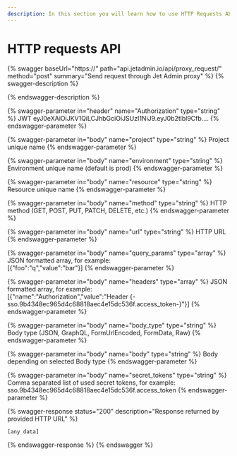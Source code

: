 ```yaml
---
description: In this section you will learn how to use HTTP Requests API
---
```


# HTTP requests API

{% swagger baseUrl="https://" path="api.jetadmin.io/api/proxy_request/" method="post" summary="Send request through Jet Admin proxy" %}
{% swagger-description %}

{% endswagger-description %}

{% swagger-parameter in="header" name="Authorization" type="string" %}
JWT eyJ0eXAiOiJKV1QiLCJhbGciOiJSUzI1NiJ9.eyJ0b2tlbl9Cfb....
{% endswagger-parameter %}

{% swagger-parameter in="body" name="project" type="string" %}
Project unique name
{% endswagger-parameter %}

{% swagger-parameter in="body" name="environment" type="string" %}
Environment unique name (default is prod)
{% endswagger-parameter %}

{% swagger-parameter in="body" name="resource" type="string" %}
Resource unique name
{% endswagger-parameter %}

{% swagger-parameter in="body" name="method" type="string" %}
HTTP method (GET, POST, PUT, PATCH, DELETE, etc.)
{% endswagger-parameter %}

{% swagger-parameter in="body" name="url" type="string" %}
HTTP URL
{% endswagger-parameter %}

{% swagger-parameter in="body" name="query_params" type="array" %}
JSON formatted array, for example:\
\[{"foo":"q","value":"bar"}]
{% endswagger-parameter %}

{% swagger-parameter in="body" name="headers" type="array" %}
JSON formatted array, for example:\
\[{"name":"Authorization","value":"Header {-sso.9b4348ec965d4c68818aec4e15dc536f.access\_token-}"}]&#x20;
{% endswagger-parameter %}

{% swagger-parameter in="body" name="body_type" type="string" %}
Body type (JSON, GraphQL, FormUrlEncoded, FormData, Raw)
{% endswagger-parameter %}

{% swagger-parameter in="body" name="body" type="string" %}
Body depending on selected Body type
{% endswagger-parameter %}

{% swagger-parameter in="body" name="secret_tokens" type="string" %}
Comma separated list of used secret tokens, for example:\
sso.9b4348ec965d4c68818aec4e15dc536f.access\_token
{% endswagger-parameter %}

{% swagger-response status="200" description="Response returned by provided HTTP URL" %}
```
[any data]
```
{% endswagger-response %}
{% endswagger %}
